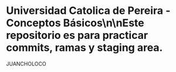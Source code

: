 # Universidad Catolica de Pereira - Conceptos Básicos\n\nEste repositorio es para practicar commits, ramas y staging area.
JUANCHOLOCO
